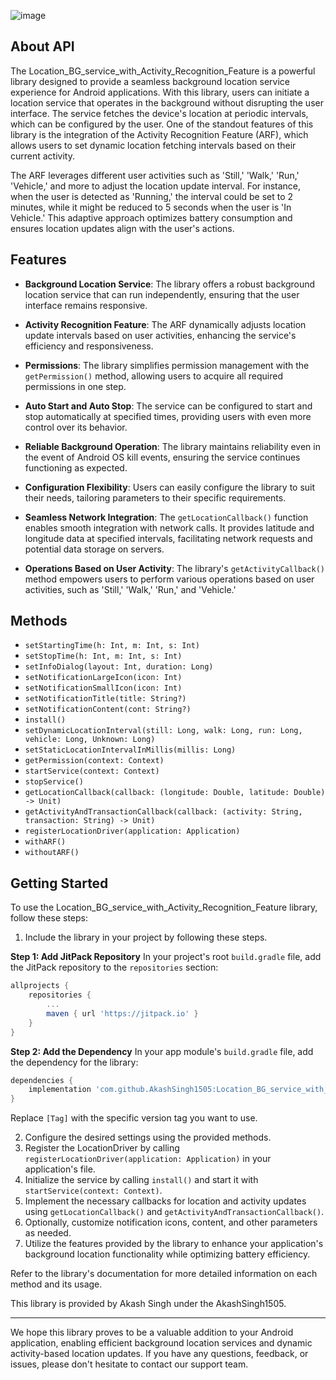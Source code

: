 ![image](https://github.com/AkashSingh1505/Location_BG_service_with_ARF/assets/139606462/7f6b34d5-e700-4e69-b5b1-7f5123ee307c)

## About API

The Location_BG_service_with_Activity_Recognition_Feature is a powerful library designed to provide a seamless background location service experience for Android applications. With this library, users can initiate a location service that operates in the background without disrupting the user interface. The service fetches the device's location at periodic intervals, which can be configured by the user. One of the standout features of this library is the integration of the Activity Recognition Feature (ARF), which allows users to set dynamic location fetching intervals based on their current activity.

The ARF leverages different user activities such as 'Still,' 'Walk,' 'Run,' 'Vehicle,' and more to adjust the location update interval. For instance, when the user is detected as 'Running,' the interval could be set to 2 minutes, while it might be reduced to 5 seconds when the user is 'In Vehicle.' This adaptive approach optimizes battery consumption and ensures location updates align with the user's actions.

## Features

- **Background Location Service**: The library offers a robust background location service that can run independently, ensuring that the user interface remains responsive.

- **Activity Recognition Feature**: The ARF dynamically adjusts location update intervals based on user activities, enhancing the service's efficiency and responsiveness.

- **Permissions**: The library simplifies permission management with the `getPermission()` method, allowing users to acquire all required permissions in one step.

- **Auto Start and Auto Stop**: The service can be configured to start and stop automatically at specified times, providing users with even more control over its behavior.

- **Reliable Background Operation**: The library maintains reliability even in the event of Android OS kill events, ensuring the service continues functioning as expected.

- **Configuration Flexibility**: Users can easily configure the library to suit their needs, tailoring parameters to their specific requirements.

- **Seamless Network Integration**: The `getLocationCallback()` function enables smooth integration with network calls. It provides latitude and longitude data at specified intervals, facilitating network requests and potential data storage on servers.

- **Operations Based on User Activity**: The library's `getActivityCallback()` method empowers users to perform various operations based on user activities, such as 'Still,' 'Walk,' 'Run,' and 'Vehicle.'

## Methods

- `setStartingTime(h: Int, m: Int, s: Int)`
- `setStopTime(h: Int, m: Int, s: Int)`
- `setInfoDialog(layout: Int, duration: Long)`
- `setNotificationLargeIcon(icon: Int)`
- `setNotificationSmallIcon(icon: Int)`
- `setNotificationTitle(title: String?)`
- `setNotificationContent(cont: String?)`
- `install()`
- `setDynamicLocationInterval(still: Long, walk: Long, run: Long, vehicle: Long, Unknown: Long)`
- `setStaticLocationIntervalInMillis(millis: Long)`
- `getPermission(context: Context)`
- `startService(context: Context)`
- `stopService()`
- `getLocationCallback(callback: (longitude: Double, latitude: Double) -> Unit)`
- `getActivityAndTransactionCallback(callback: (activity: String, transaction: String) -> Unit)`
- `registerLocationDriver(application: Application)`
- `withARF()`
- `withoutARF()`

## Getting Started

To use the Location_BG_service_with_Activity_Recognition_Feature library, follow these steps:

1. Include the library in your project by following these steps.

**Step 1: Add JitPack Repository**
In your project's root `build.gradle` file, add the JitPack repository to the `repositories` section:

```gradle
allprojects {
    repositories {
        ...
        maven { url 'https://jitpack.io' }
    }
}
```

**Step 2: Add the Dependency**
In your app module's `build.gradle` file, add the dependency for the library:

```gradle
dependencies {
    implementation 'com.github.AkashSingh1505:Location_BG_service_with_ARF:Tag'
}
```

Replace `[Tag]` with the specific version tag you want to use.

2. Configure the desired settings using the provided methods.
3. Register the LocationDriver by calling `registerLocationDriver(application: Application)` in your application's file.
4. Initialize the service by calling `install()` and start it with `startService(context: Context)`.
5. Implement the necessary callbacks for location and activity updates using `getLocationCallback()` and `getActivityAndTransactionCallback()`.
6. Optionally, customize notification icons, content, and other parameters as needed.
7. Utilize the features provided by the library to enhance your application's background location functionality while optimizing battery efficiency.

Refer to the library's documentation for more detailed information on each method and its usage.


This library is provided by Akash Singh under the AkashSingh1505.

---

We hope this library proves to be a valuable addition to your Android application, enabling efficient background location services and dynamic activity-based location updates. If you have any questions, feedback, or issues, please don't hesitate to contact our support team.
